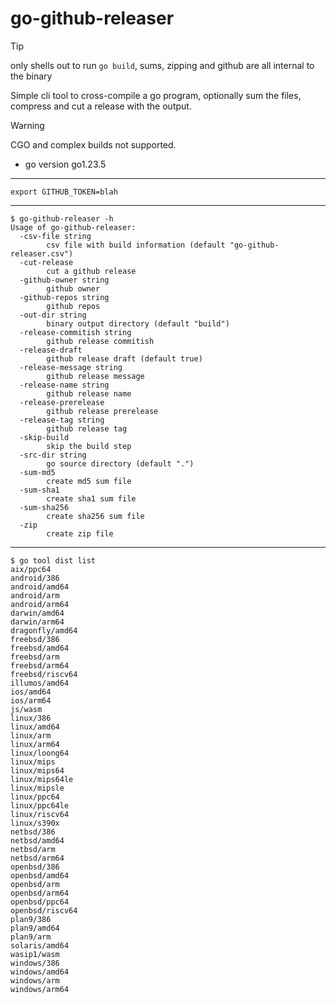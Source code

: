 # go-github-releaser

> [!TIP]
> only shells out to run `go build`, sums, zipping and github are all internal to the binary

Simple cli tool to cross-compile a go program, optionally sum the files, compress and cut a release with the output.

> [!WARNING]
> CGO and complex builds not supported.

- go version go1.23.5

---

```
export GITHUB_TOKEN=blah
```
---
```
$ go-github-releaser -h
Usage of go-github-releaser:
  -csv-file string
        csv file with build information (default "go-github-releaser.csv")
  -cut-release
        cut a github release
  -github-owner string
        github owner
  -github-repos string
        github repos
  -out-dir string
        binary output directory (default "build")
  -release-commitish string
        github release commitish
  -release-draft
        github release draft (default true)
  -release-message string
        github release message
  -release-name string
        github release name
  -release-prerelease
        github release prerelease
  -release-tag string
        github release tag
  -skip-build
        skip the build step
  -src-dir string
        go source directory (default ".")
  -sum-md5
        create md5 sum file
  -sum-sha1
        create sha1 sum file
  -sum-sha256
        create sha256 sum file
  -zip
        create zip file
```

---

```
$ go tool dist list
aix/ppc64
android/386
android/amd64
android/arm
android/arm64
darwin/amd64
darwin/arm64
dragonfly/amd64
freebsd/386
freebsd/amd64
freebsd/arm
freebsd/arm64
freebsd/riscv64
illumos/amd64
ios/amd64
ios/arm64
js/wasm
linux/386
linux/amd64
linux/arm
linux/arm64
linux/loong64
linux/mips
linux/mips64
linux/mips64le
linux/mipsle
linux/ppc64
linux/ppc64le
linux/riscv64
linux/s390x
netbsd/386
netbsd/amd64
netbsd/arm
netbsd/arm64
openbsd/386
openbsd/amd64
openbsd/arm
openbsd/arm64
openbsd/ppc64
openbsd/riscv64
plan9/386
plan9/amd64
plan9/arm
solaris/amd64
wasip1/wasm
windows/386
windows/amd64
windows/arm
windows/arm64

```
